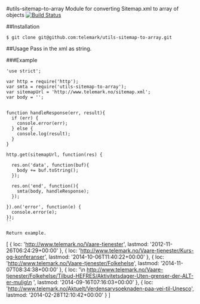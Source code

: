 #utils-sitemap-to-array
Module for converting Sitemap.xml to array of objects [![Build Status](https://travis-ci.org/telemark/utils-sitemap-to-array.svg?branch=master)](https://travis-ci.org/telemark/utils-sitemap-to-array)

##Installation
```
$ git clone git@github.com:telemark/utils-sitemap-to-array.git
```

##Usage
Pass in the xml as string.

###Example

```
'use strict';

var http = require('http');
var smta = require('utils-sitemap-to-array');
var sitemapUrl = 'http://www.telemark.no/sitemap.xml';
var body = '';


function handleResponse(err, result){
  if (err) {
    console.error(err);
  } else {
    console.log(result);
  }
}

http.get(sitemapUrl, function(res) {

  res.on('data', function(buf){
    body += buf.toString();
  });

  res.on('end', function(){
    smta(body, handleResponse);
  });

}).on('error', function(e) {
  console.error(e);
});
``

Return example.

```
[ { loc: 'http://www.telemark.no/Vaare-tjenester',
    lastmod: '2012-11-26T06:24:29+00:00' },
  { loc: 'http://www.telemark.no/Vaare-tjenester/Kurs-og-konferanser',
    lastmod: '2014-10-06T11:40:22+00:00' },
  { loc: 'http://www.telemark.no/Vaare-tjenester/Folkehelse',
    lastmod: '2014-11-07T08:34:38+00:00' },
  { loc: '\n            http://www.telemark.no/Vaare-tjenester/Folkehelse/Tilbud-HEFRES/Aktivitetsdager-Uten-grenser-der-ALT-er-mulig\n        ',
    lastmod: '2014-09-16T07:16:03+00:00' },
  { loc: 'http://www.telemark.no/Aktuelt/Verdensarvsoeknaden-paa-vei-til-Unesco',
    lastmod: '2014-02-28T12:10:42+00:00' } ]
```
